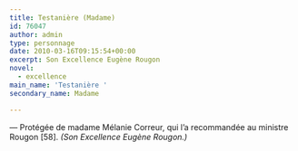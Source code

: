 ```yaml
---
title: Testanière (Madame)
id: 76047
author: admin
type: personnage
date: 2010-03-16T09:15:54+00:00
excerpt: Son Excellence Eugène Rougon
novel:
  - excellence
main_name: 'Testanière '
secondary_name: Madame

---
```

— Protégée de madame Mélanie Correur, qui l&rsquo;a recommandée au ministre Rougon [58]. _(Son Excellence Eugène Rougon.)_